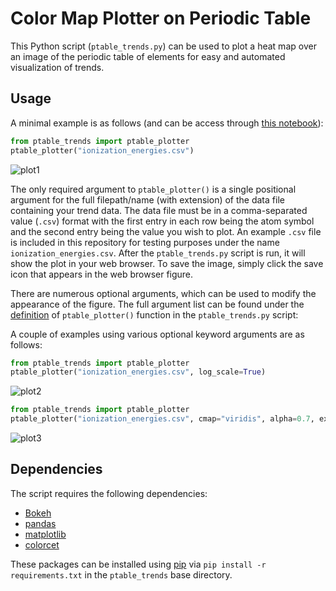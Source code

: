 # Color Map Plotter on Periodic Table
This Python script (`ptable_trends.py`) can be used to plot a heat map over an image of the periodic table of elements for easy and automated visualization of trends.

Usage
-----
A minimal example is as follows (and can be access through [this notebook](https://github.com/sedaoturak/cmap_periodictable/blob/master/example.ipynb)):
```python
from ptable_trends import ptable_plotter
ptable_plotter("ionization_energies.csv")
```
![plot1](example_images/plot1.png)

The only required argument to `ptable_plotter()` is a single positional argument for the full filepath/name (with extension) of the data file containing your trend data. The data file must be in a comma-separated value (`.csv`) format with the first entry in each row being the atom symbol and the second entry being the value you wish to plot. An example `.csv` file is included in this repository for testing purposes under the name `ionization_energies.csv`. After the `ptable_trends.py` script is run, it will show the plot in your web browser. To save the image, simply click the save icon that appears in the web browser figure.

There are numerous optional arguments, which can be used to modify the appearance of the figure. The full argument list can be found under the [definition](https://github.com/arosen93/ptable_trends/blob/0dd4171ececfc5524dea858c562953952295612f/ptable_trends.py#L28-L95) of `ptable_plotter()` function in the `ptable_trends.py` script:

A couple of examples using various optional keyword arguments are as follows:
```python
from ptable_trends import ptable_plotter
ptable_plotter("ionization_energies.csv", log_scale=True)
```
![plot2](example_images/plot2.png)

```python
from ptable_trends import ptable_plotter
ptable_plotter("ionization_energies.csv", cmap="viridis", alpha=0.7, extended=False, periods_remove=[1])
```
![plot3](example_images/plot3.png)

Dependencies
-----

The script requires the following dependencies:
* [Bokeh](http://bokeh.pydata.org/en/latest/)
* [pandas](http://pandas.pydata.org/)
* [matplotlib](http://matplotlib.org/)
* [colorcet](https://colorcet.holoviz.org/)

These packages can be installed using [pip](https://pip.pypa.io/en/stable/) via `pip install -r requirements.txt` in the `ptable_trends` base directory.
